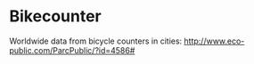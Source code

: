 # Bikecounter
Worldwide data from bicycle counters in cities: http://www.eco-public.com/ParcPublic/?id=4586#
